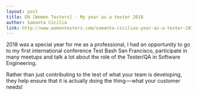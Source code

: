 ```yaml
---
layout: post
title: EN [Women Testers] - My year as a tester 2018
author: Samanta Cicilia
link: http://www.womentesters.com/samanta-cicilias-year-as-a-tester-2018/
---
```


2018 was a special year for me as a professional, I had an opportunity to go to my first international conference Test Bash San Francisco, participate in many meetups and talk a lot about the role of the Tester/QA in Software Engineering.

Rather than just contributing to the test of what your team is developing, they help ensure that it is actually doing the thing — what your customer needs!
